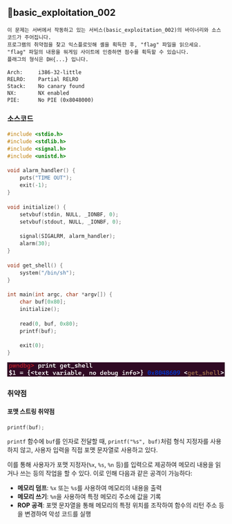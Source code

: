 ## 📍basic_exploitation_002

```
이 문제는 서버에서 작동하고 있는 서비스(basic_exploitation_002)의 바이너리와 소스 코드가 주어집니다.  
프로그램의 취약점을 찾고 익스플로잇해 셸을 획득한 후, "flag" 파일을 읽으세요.  
"flag" 파일의 내용을 워게임 사이트에 인증하면 점수를 획득할 수 있습니다.  
플래그의 형식은 DH{...} 입니다.
```

```
Arch:     i386-32-little
RELRO:    Partial RELRO
Stack:    No canary found
NX:       NX enabled
PIE:      No PIE (0x8048000)
```


### 소스코드

```c
#include <stdio.h>
#include <stdlib.h>
#include <signal.h>
#include <unistd.h>

void alarm_handler() {
    puts("TIME OUT");
    exit(-1);
}

void initialize() {
    setvbuf(stdin, NULL, _IONBF, 0);
    setvbuf(stdout, NULL, _IONBF, 0);

    signal(SIGALRM, alarm_handler);
    alarm(30);
}

void get_shell() {
    system("/bin/sh");
}

int main(int argc, char *argv[]) {
    char buf[0x80];
    initialize();
	
    read(0, buf, 0x80);
    printf(buf);
	
    exit(0);
}
```

![](Attachments/{FCCB89F5-EA11-41A6-AF43-8A8ED5EAF528}.png)


### 취약점

#### 포맷 스트링 취약점

```c
printf(buf);
```

`printf` 함수에 `buf`를 인자로 전달할 때, `printf("%s", buf)`처럼 형식 지정자를 사용하지 않고, 사용자 입력을 직접 포맷 문자열로 사용하고 있다.

이를 통해 사용자가 포맷 지정자(`%x`, `%s`, `%n` 등)를 입력으로 제공하여 메모리 내용을 읽거나 쓰는 등의 작업을 할 수 있다. 이로 인해 다음과 같은 공격이 가능하다:
- **메모리 덤프**: `%x` 또는 `%s`를 사용하여 메모리의 내용을 출력
- **메모리 쓰기**: `%n`을 사용하여 특정 메모리 주소에 값을 기록
- **ROP 공격**: 포맷 문자열을 통해 메모리의 특정 위치를 조작하여 함수의 리턴 주소 등을 변경하여 악성 코드를 실행

